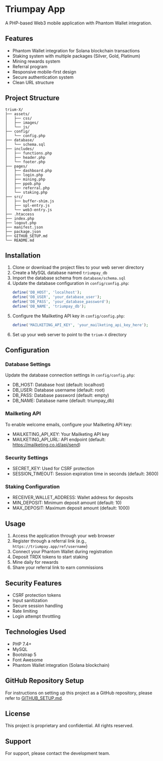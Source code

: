 # Triumpay App

A PHP-based Web3 mobile application with Phantom Wallet integration.

## Features

- Phantom Wallet integration for Solana blockchain transactions
- Staking system with multiple packages (Silver, Gold, Platinum)
- Mining rewards system
- Referral program
- Responsive mobile-first design
- Secure authentication system
- Clean URL structure

## Project Structure

```
trium-X/
├── assets/
│   ├── css/
│   ├── images/
│   └── js/
├── config/
│   └── config.php
├── database/
│   └── schema.sql
├── includes/
│   ├── functions.php
│   ├── header.php
│   └── footer.php
├── pages/
│   ├── dashboard.php
│   ├── login.php
│   ├── mining.php
│   ├── ppob.php
│   ├── referral.php
│   └── staking.php
├── src/
│   ├── buffer-shim.js
│   ├── spl-entry.js
│   └── web3-entry.js
├── .htaccess
├── index.php
├── logout.php
├── manifest.json
├── package.json
├── GITHUB_SETUP.md
└── README.md
```

## Installation

1. Clone or download the project files to your web server directory
2. Create a MySQL database named `triumpay_db`
3. Import the database schema from `database/schema.sql`
4. Update the database configuration in `config/config.php`:
   ```php
   define('DB_HOST', 'localhost');
   define('DB_USER', 'your_database_user');
   define('DB_PASS', 'your_database_password');
   define('DB_NAME', 'triumpay_db');
   ```
5. Configure the Mailketing API key in `config/config.php`:
   ```php
   define('MAILKETING_API_KEY', 'your_mailketing_api_key_here');
   ```
6. Set up your web server to point to the `trium-X` directory

## Configuration

### Database Settings
Update the database connection settings in `config/config.php`:
- DB_HOST: Database host (default: localhost)
- DB_USER: Database username (default: root)
- DB_PASS: Database password (default: empty)
- DB_NAME: Database name (default: triumpay_db)

### Mailketing API
To enable welcome emails, configure your Mailketing API key:
- MAILKETING_API_KEY: Your Mailketing API key
- MAILKETING_API_URL: API endpoint (default: https://mailketing.co.id/api/send)

### Security Settings
- SECRET_KEY: Used for CSRF protection
- SESSION_TIMEOUT: Session expiration time in seconds (default: 3600)

### Staking Configuration
- RECEIVER_WALLET_ADDRESS: Wallet address for deposits
- MIN_DEPOSIT: Minimum deposit amount (default: 10)
- MAX_DEPOSIT: Maximum deposit amount (default: 1000)

## Usage

1. Access the application through your web browser
2. Register through a referral link (e.g., `https://triumpay.app/ref/username`)
3. Connect your Phantom Wallet during registration
4. Deposit TRDX tokens to start staking
5. Mine daily for rewards
6. Share your referral link to earn commissions

## Security Features

- CSRF protection tokens
- Input sanitization
- Secure session handling
- Rate limiting
- Login attempt throttling

## Technologies Used

- PHP 7.4+
- MySQL
- Bootstrap 5
- Font Awesome
- Phantom Wallet integration (Solana blockchain)

## GitHub Repository Setup

For instructions on setting up this project as a GitHub repository, please refer to [GITHUB_SETUP.md](GITHUB_SETUP.md).

## License

This project is proprietary and confidential. All rights reserved.

## Support

For support, please contact the development team.